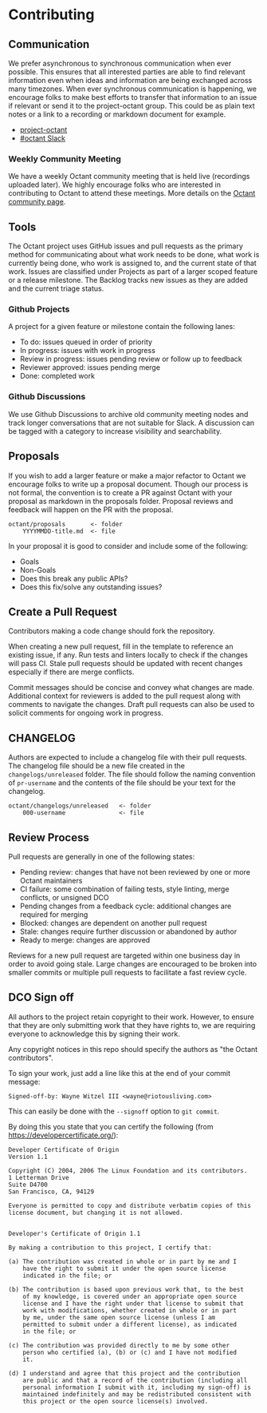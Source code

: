 # Contributing

## Communication

We prefer asynchronous to synchronous communication when ever possible. This ensures that all interested parties are able
to find relevant information even when ideas and information are being exchanged across many timezones. When ever
synchronous communication is happening, we encourage folks to make best efforts to transfer that information to an
issue if relevant or send it to the project-octant group. This could be as plain text notes or a link to a recording
or markdown document for example.

* [project-octant](https://groups.google.com/forum/#!forum/project-octant)
* [#octant Slack](https://kubernetes.slack.com/app_redirect?channel=CM37M9FCG)

### Weekly Community Meeting
We have a weekly Octant community meeting that is held live (recordings uploaded later). We highly encourage folks
who are interested in contributing to Octant to attend these meetings. More details on the
 [Octant community page](https://octant.dev/community/).

## Tools

The Octant project uses GitHub issues and pull requests as the primary method for communicating about what work needs
to be done, what work is currently being done, who work is assigned to, and the current state of that work.
Issues are classified under Projects as part of a larger scoped feature or a release milestone. The Backlog tracks new
issues as they are added and the current triage status.

### Github Projects

A project for a given feature or milestone contain the following lanes:

- To do: issues queued in order of priority
- In progress: issues with work in progress
- Review in progress: issues pending review or follow up to feedback
- Reviewer approved: issues pending merge
- Done: completed work

### Github Discussions

We use Github Discussions to archive old community meeting nodes and track longer conversations that are not suitable
for Slack. A discussion can be tagged with a category to increase visibility and searchability.

## Proposals

If you wish to add a larger feature or make a major refactor to Octant we encourage folks to write up a proposal document.
Though our process is not formal, the convention is to create a PR against Octant with your proposal as markdown in the
proposals folder. Proposal reviews and feedback will happen on the PR with the proposal.

    octant/proposals       <- folder
        YYYYMMDD-title.md  <- file

In your proposal it is good to consider and include some of the following:
* Goals
* Non-Goals
* Does this break any public APIs?
* Does this fix/solve any outstanding issues?

## Create a Pull Request

Contributors making a code change should fork the repository.

When creating a new pull request, fill in the template to reference an existing issue, if any. Run tests and linters locally
to check if the changes will pass CI. Stale pull requests should be updated with recent changes especially if there
are merge conflicts.

Commit messages should be concise and convey what changes are made. Additional context for reviewers is added to the
pull request along with comments to navigate the changes. Draft pull requests can also be used to solicit comments for
ongoing work in progress.

## CHANGELOG

Authors are expected to include a changelog file with their pull requests. The changelog file
should be a new file created in the `changelogs/unreleased` folder. The file should follow the
naming convention of `pr-username` and the contents of the file should be your text for the
changelog.

    octant/changelogs/unreleased   <- folder
        000-username               <- file

## Review Process

Pull requests are generally in one of the following states:

- Pending review: changes that have not been reviewed by one or more Octant maintainers
- CI failure: some combination of failing tests, style linting, merge conflicts, or unsigned DCO
- Pending changes from a feedback cycle: additional changes are required for merging
- Blocked: changes are dependent on another pull request
- Stale: changes require further discussion or abandoned by author
- Ready to merge: changes are approved

Reviews for a new pull request are targeted within one business day in order to avoid going stale. Large
changes are encouraged to be broken into smaller commits or multiple pull requests to facilitate a fast review cycle.

## DCO Sign off

All authors to the project retain copyright to their work. However, to ensure
that they are only submitting work that they have rights to, we are requiring
everyone to acknowledge this by signing their work.

Any copyright notices in this repo should specify the authors as "the Octant contributors".

To sign your work, just add a line like this at the end of your commit message:

```
Signed-off-by: Wayne Witzel III <wayne@riotousliving.com>
```

This can easily be done with the `--signoff` option to `git commit`.

By doing this you state that you can certify the following (from https://developercertificate.org/):

```
Developer Certificate of Origin
Version 1.1

Copyright (C) 2004, 2006 The Linux Foundation and its contributors.
1 Letterman Drive
Suite D4700
San Francisco, CA, 94129

Everyone is permitted to copy and distribute verbatim copies of this
license document, but changing it is not allowed.


Developer's Certificate of Origin 1.1

By making a contribution to this project, I certify that:

(a) The contribution was created in whole or in part by me and I
    have the right to submit it under the open source license
    indicated in the file; or

(b) The contribution is based upon previous work that, to the best
    of my knowledge, is covered under an appropriate open source
    license and I have the right under that license to submit that
    work with modifications, whether created in whole or in part
    by me, under the same open source license (unless I am
    permitted to submit under a different license), as indicated
    in the file; or

(c) The contribution was provided directly to me by some other
    person who certified (a), (b) or (c) and I have not modified
    it.

(d) I understand and agree that this project and the contribution
    are public and that a record of the contribution (including all
    personal information I submit with it, including my sign-off) is
    maintained indefinitely and may be redistributed consistent with
    this project or the open source license(s) involved.
```
